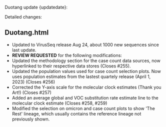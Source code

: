 Duotang update {updatedate}:  

Detailed changes:
## Duotang.html
- Updated to VirusSeq release Aug 24, about 1000 new sequences since last update.
- **REVIEW REQUESTED** for the following modifications:
- Updated the methodology section for the case count data sources, now hyperlinked to their respective data stores (Closes #255).
- Updated the population values used for case count selection plots. Now uses population estimates from the lastest quartely release (April 1, 2023) (Closes #256)
- Corrected the Y-axis scale for the molecular clock estimates (Thank you Art!) (Closes #257)
- Added an average global and VOC substitution rate estimate line to the molecular clock estimate (Closes #258, #259)
- Modified the selection on omicron and case count plots to show 'The Rest' lineage, which usually contains the reference lineage not previously shown.


